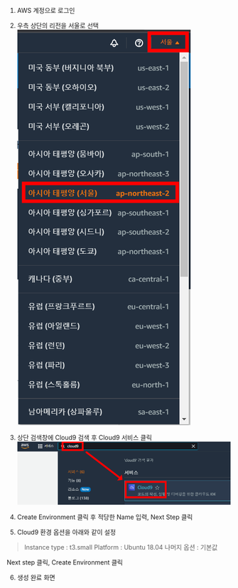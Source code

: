 
1. AWS 계정으로 로그인  
2. 우측 상단의 리전을 서울로 선택  
![](../img/l1t1-region.png)  
3. 상단 검색창에 Cloud9 검색 후 Cloud9 서비스 클릭
![](../img/l1t1-c9.png)  
4. Create Environment 클릭 후 적당한 Name 입력, Next Step 클릭

5. Cloud9 환경 옵션을 아래와 같이 설정
> Instance type : t3.small 
> Platform : Ubuntu 18.04
> 나머지 옵션 : 기본값

Next step 클릭, Create Environment 클릭

6. 생성 완료 화면

